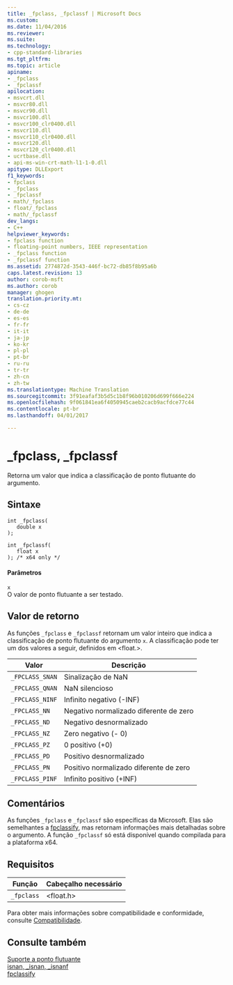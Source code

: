 ```yaml
---
title: _fpclass, _fpclassf | Microsoft Docs
ms.custom: 
ms.date: 11/04/2016
ms.reviewer: 
ms.suite: 
ms.technology:
- cpp-standard-libraries
ms.tgt_pltfrm: 
ms.topic: article
apiname:
- _fpclass
- _fpclassf
apilocation:
- msvcrt.dll
- msvcr80.dll
- msvcr90.dll
- msvcr100.dll
- msvcr100_clr0400.dll
- msvcr110.dll
- msvcr110_clr0400.dll
- msvcr120.dll
- msvcr120_clr0400.dll
- ucrtbase.dll
- api-ms-win-crt-math-l1-1-0.dll
apitype: DLLExport
f1_keywords:
- fpclass
- _fpclass
- _fpclassf
- math/_fpclass
- float/_fpclass
- math/_fpclassf
dev_langs:
- C++
helpviewer_keywords:
- fpclass function
- floating-point numbers, IEEE representation
- _fpclass function
- _fpclassf function
ms.assetid: 2774872d-3543-446f-bc72-db85f8b95a6b
caps.latest.revision: 13
author: corob-msft
ms.author: corob
manager: ghogen
translation.priority.mt:
- cs-cz
- de-de
- es-es
- fr-fr
- it-it
- ja-jp
- ko-kr
- pl-pl
- pt-br
- ru-ru
- tr-tr
- zh-cn
- zh-tw
ms.translationtype: Machine Translation
ms.sourcegitcommit: 3f91eafaf3b5d5c1b8f96b010206d699f666e224
ms.openlocfilehash: 9f061841ea6f4050945caeb2cacb9acfdce77c44
ms.contentlocale: pt-br
ms.lasthandoff: 04/01/2017

---
```

# <a name="fpclass-fpclassf"></a>_fpclass, _fpclassf
Retorna um valor que indica a classificação de ponto flutuante do argumento.  
  
## <a name="syntax"></a>Sintaxe  
  
```  
int _fpclass(   
   double x   
);  
  
int _fpclassf(   
   float x   
); /* x64 only */  
```  
  
#### <a name="parameters"></a>Parâmetros  
 `x`  
 O valor de ponto flutuante a ser testado.  
  
## <a name="return-value"></a>Valor de retorno  
 As funções `_fpclass` e `_fpclassf` retornam um valor inteiro que indica a classificação de ponto flutuante do argumento `x`. A classificação pode ter um dos valores a seguir, definidos em \<float.>.  
  
|Valor|Descrição|  
|-----------|-----------------|  
|`_FPCLASS_SNAN`|Sinalização de NaN|  
|`_FPCLASS_QNAN`|NaN silencioso|  
|`_FPCLASS_NINF`|Infinito negativo (-INF)|  
|`_FPCLASS_NN`|Negativo normalizado diferente de zero|  
|`_FPCLASS_ND`|Negativo desnormalizado|  
|`_FPCLASS_NZ`|Zero negativo (- 0)|  
|`_FPCLASS_PZ`|0 positivo (+0)|  
|`_FPCLASS_PD`|Positivo desnormalizado|  
|`_FPCLASS_PN`|Positivo normalizado diferente de zero|  
|`_FPCLASS_PINF`|Infinito positivo (+INF)|  
  
## <a name="remarks"></a>Comentários  
 As funções `_fpclass` e `_fpclassf` são específicas da Microsoft. Elas são semelhantes a [fpclassify](../../c-runtime-library/reference/fpclassify.md), mas retornam informações mais detalhadas sobre o argumento. A função `_fpclassf` só está disponível quando compilada para a plataforma x64.  
  
## <a name="requirements"></a>Requisitos  
  
|Função|Cabeçalho necessário|  
|--------------|---------------------|  
|`_fpclass`|\<float.h>|  
  
 Para obter mais informações sobre compatibilidade e conformidade, consulte [Compatibilidade](../../c-runtime-library/compatibility.md).  
  
## <a name="see-also"></a>Consulte também  
 [Suporte a ponto flutuante](../../c-runtime-library/floating-point-support.md)   
 [isnan, _isnan, _isnanf](../../c-runtime-library/reference/isnan-isnan-isnanf.md)   
 [fpclassify](../../c-runtime-library/reference/fpclassify.md)
